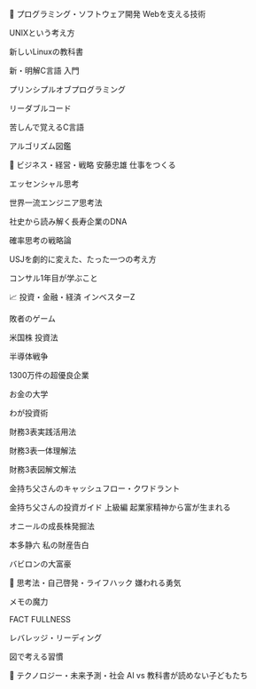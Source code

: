 📘 プログラミング・ソフトウェア開発
Webを支える技術

UNIXという考え方

新しいLinuxの教科書

新・明解C言語 入門

プリンシプルオブプログラミング

リーダブルコード

苦しんで覚えるC言語

アルゴリズム図鑑

💼 ビジネス・経営・戦略
安藤忠雄 仕事をつくる

エッセンシャル思考

世界一流エンジニア思考法

社史から読み解く長寿企業のDNA

確率思考の戦略論

USJを劇的に変えた、たった一つの考え方

コンサル1年目が学ぶこと

📈 投資・金融・経済
インベスターZ

敗者のゲーム

米国株 投資法

半導体戦争

1300万件の超優良企業

お金の大学

わが投資術

財務3表実践活用法

財務3表一体理解法

財務3表図解文解法

金持ち父さんのキャッシュフロー・クワドラント

金持ち父さんの投資ガイド 上級編 起業家精神から富が生まれる

オニールの成長株発掘法

本多静六 私の財産告白

バビロンの大富豪

🧠 思考法・自己啓発・ライフハック
嫌われる勇気

メモの魔力

FACT FULLNESS

レバレッジ・リーディング

図で考える習慣

🤖 テクノロジー・未来予測・社会
AI vs 教科書が読めない子どもたち
